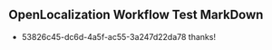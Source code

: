 ## OpenLocalization Workflow Test MarkDown
* 53826c45-dc6d-4a5f-ac55-3a247d22da78 thanks!

<!--HONumber=Dec16_HO1-->


